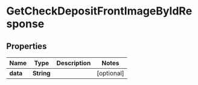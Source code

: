 

# GetCheckDepositFrontImageByIdResponse


## Properties

| Name | Type | Description | Notes |
|------------ | ------------- | ------------- | -------------|
|**data** | **String** |  |  [optional] |



